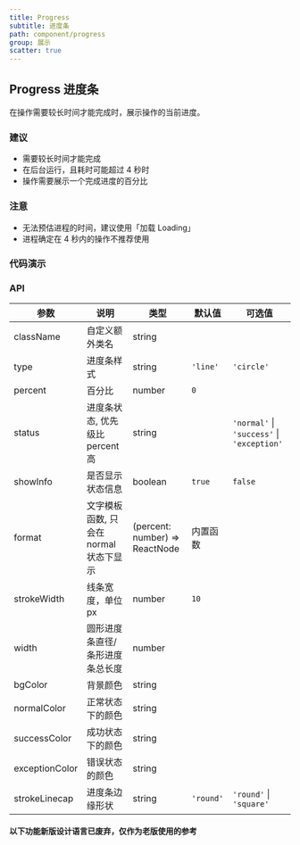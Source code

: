 ```yaml
---
title: Progress
subtitle: 进度条
path: component/progress
group: 展示
scatter: true
---
```


## Progress 进度条

在操作需要较长时间才能完成时，展示操作的当前进度。

### 建议

- 需要较长时间才能完成
- 在后台运行，且耗时可能超过 4 秒时
- 操作需要展示一个完成进度的百分比

### 注意

- 无法预估进程的时间，建议使用「加载 Loading」
- 进程确定在 4 秒内的操作不推荐使用

### 代码演示

<!-- demo-slot-1 -->
<!-- demo-slot-2 -->
<!-- demo-slot-3 -->
<!-- demo-slot-4 -->
<!-- demo-slot-5 -->
<!-- demo-slot-6 -->
<!-- demo-slot-7 -->

### API

| 参数           | 说明                                   | 类型                           | 默认值    | 可选值                                     |
| -------------- | -------------------------------------- | ------------------------------ | --------- | ------------------------------------------ |
| className      | 自定义额外类名                         | string                         |           |                                            |
| type           | 进度条样式                             | string                         | `'line'`  | `'circle'`                                 |
| percent        | 百分比                                 | number                         | `0`       |                                            |
| status         | 进度条状态, 优先级比 percent 高        | string                         |           | `'normal'` \| `'success'` \| `'exception'` |
| showInfo       | 是否显示状态信息                       | boolean                        | `true`    | `false`                                    |
| format         | 文字模板函数, 只会在 normal 状态下显示 | (percent: number) => ReactNode | 内置函数  |                                            |
| strokeWidth    | 线条宽度，单位 px                      | number                         | `10`      |                                            |
| width          | 圆形进度条直径/条形进度条总长度        | number                         |           |                                            |
| bgColor        | 背景颜色                               | string                         |           |                                            |
| normalColor    | 正常状态下的颜色                       | string                         |           |                                            |
| successColor   | 成功状态下的颜色                       | string                         |           |                                            |
| exceptionColor | 错误状态的颜色                         | string                         |           |                                            |
| strokeLinecap  | 进度条边缘形状                         | string                         | `'round'` | `'round'` \| `'square'`                    |

#### 以下功能新版设计语言已废弃，仅作为老版使用的参考

<!-- demo-slot-9 -->
<!-- demo-slot-8 -->
